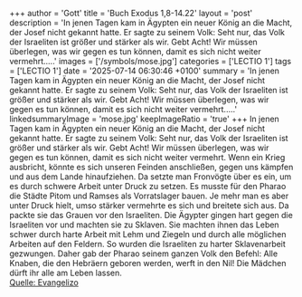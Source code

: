 +++
author = 'Gott'
title = 'Buch Exodus 1,8-14.22'
layout = 'post'
description = 'In jenen Tagen kam in Ägypten ein neuer König an die Macht, der Josef nicht gekannt hatte. Er sagte zu seinem Volk: Seht nur, das Volk der Israeliten ist größer und stärker als wir. Gebt Acht! Wir müssen überlegen, was wir gegen es tun können, damit es sich nicht weiter vermehrt.....'
images = ['/symbols/mose.jpg']
categories = ['LECTIO 1']
tags = ['LECTIO 1']
date = '2025-07-14 06:30:46 +0100'
summary = 'In jenen Tagen kam in Ägypten ein neuer König an die Macht, der Josef nicht gekannt hatte. Er sagte zu seinem Volk: Seht nur, das Volk der Israeliten ist größer und stärker als wir. Gebt Acht! Wir müssen überlegen, was wir gegen es tun können, damit es sich nicht weiter vermehrt.....'
linkedsummaryImage = 'mose.jpg'
keepImageRatio = 'true'
+++
In jenen Tagen kam in Ägypten ein neuer König an die Macht, der Josef nicht gekannt hatte.
Er sagte zu seinem Volk: Seht nur, das Volk der Israeliten ist größer und stärker als wir.
Gebt Acht! Wir müssen überlegen, was wir gegen es tun können, damit es sich nicht weiter vermehrt. Wenn ein Krieg ausbricht, könnte es sich unseren Feinden anschließen, gegen uns kämpfen und aus dem Lande hinaufziehen.<!--more-->
Da setzte man Fronvögte über es ein, um es durch schwere Arbeit unter Druck zu setzen. Es musste für den Pharao die Städte Pitom und Ramses als Vorratslager bauen.
Je mehr man es aber unter Druck hielt, umso stärker vermehrte es sich und breitete sich aus. Da packte sie das Grauen vor den Israeliten.
Die Ägypter gingen hart gegen die Israeliten vor und machten sie zu Sklaven.
Sie machten ihnen das Leben schwer durch harte Arbeit mit Lehm und Ziegeln und durch alle möglichen Arbeiten auf den Feldern. So wurden die Israeliten zu harter Sklavenarbeit gezwungen.
Daher gab der Pharao seinem ganzen Volk den Befehl: Alle Knaben, die den Hebräern geboren werden, werft in den Nil! Die Mädchen dürft ihr alle am Leben lassen.<br> [Quelle: Evangelizo](https://evangeliumtagfuertag.org/DE/gospel)